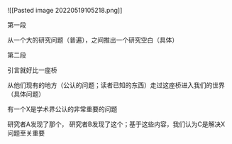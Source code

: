 ![[Pasted image 20220519105218.png]]

第一段

从一个大的研究问题（普遍），之间推出一个研究空白（具体）

第二段

引言就好比一座桥

从他们现有的地方（公认的问题；读者已知的东西）走过这座桥进入我们的世界（具体问题）

有一个X是学术界公认的非常重要的问题

研究者A发现了那个， 研究者B发现了这个；基于这些内容，我们认为C是解决X问题至关重要